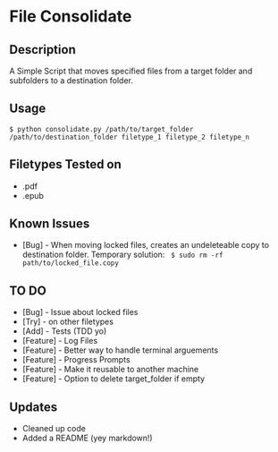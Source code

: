 # File Consolidate
## Description
A Simple Script that moves specified files from a target folder and subfolders to a destination folder.

## Usage
```
$ python consolidate.py /path/to/target_folder /path/to/destination_folder filetype_1 filetype_2 filetype_n
```

## Filetypes Tested on
- .pdf
- .epub

## Known Issues
- [Bug] - When moving locked files, creates an undeleteable copy to destination folder. Temporary solution:
``` $ sudo rm -rf path/to/locked_file.copy```

## TO DO
- [Bug] - Issue about locked files
- [Try] - on other filetypes
- [Add] - Tests (TDD yo)
- [Feature] - Log Files
- [Feature] - Better way to handle terminal arguements
- [Feature] - Progress Prompts
- [Feature] - Make it reusable to another machine
- [Feature] - Option to delete target_folder if empty

## Updates
- Cleaned up code
- Added a README (yey markdown!)
